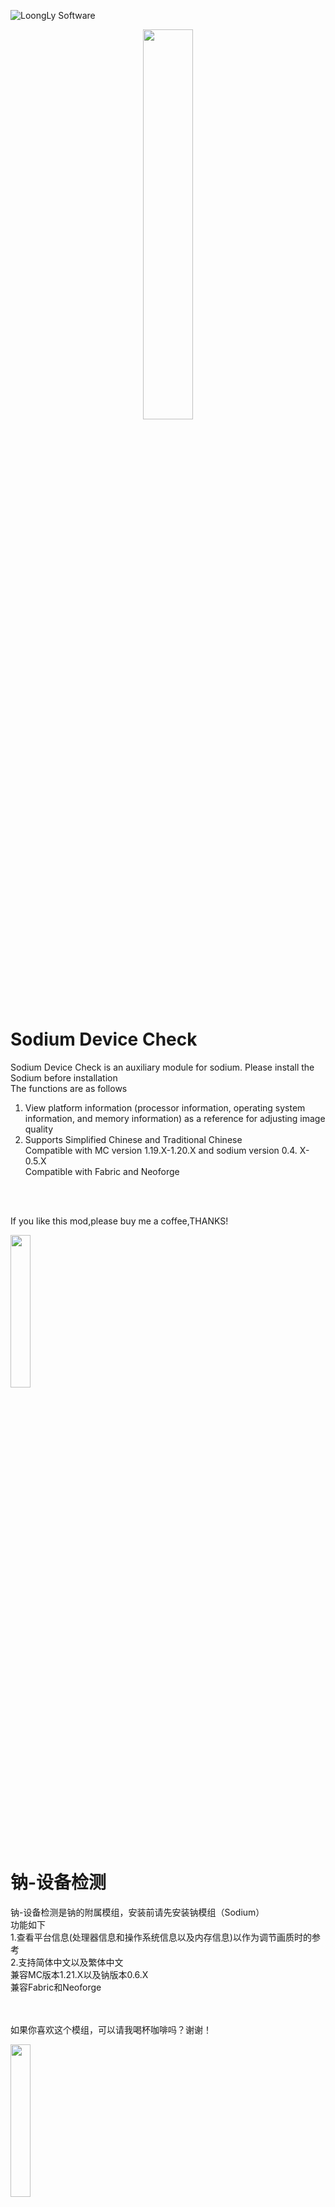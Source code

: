 ![LoongLy Software](https://gitee.com/zixuan_long/Img/raw/master/LS3_LOW_PIX.png)
<center class="half">
<img src="https://gitee.com/zixuan_long/Img/raw/master/Support_fabric3.png" width="40%">
</center>


# Sodium Device Check
Sodium Device Check is an auxiliary module for sodium. Please install the Sodium before installation  
The functions are as follows  

1. View platform information (processor information, operating system information, and memory information) as a reference for adjusting image quality  
2. Supports Simplified Chinese and Traditional Chinese  
Compatible with MC version 1.19.X-1.20.X and sodium version 0.4. X-0.5.X  
Compatible with Fabric and Neoforge  
<br>
<br>
<p>If you like this mod,please buy me a coffee,THANKS!</p>
<a href="https://ko-fi.com/loongly">
    <img src="https://gitee.com/zixuan_long/Img/raw/master/buy_me_coffee.png" width="25%">
</a>

# 钠-设备检测
钠-设备检测是钠的附属模组，安装前请先安装钠模组（Sodium）  
功能如下  
1.查看平台信息(处理器信息和操作系统信息以及内存信息)以作为调节画质时的参考  
2.支持简体中文以及繁体中文  
兼容MC版本1.21.X以及钠版本0.6.X  
兼容Fabric和Neoforge  
<br>
<br>
<p>如果你喜欢这个模组，可以请我喝杯咖啡吗？谢谢！</p>
<a href="https://ko-fi.com/loongly">
    <img src="https://gitee.com/zixuan_long/Img/raw/master/buy_me_coffee.png" width="25%">
</a>

![info page](https://cdn.modrinth.com/data/cached_images/107508a868a78d71887ebf51e6c8e0fdb2a51816.jpeg)![CPU info page](https://cdn.modrinth.com/data/cached_images/f520ef0445614c42680b650ba229d02d9067b5b1.jpeg)![GPU info page](https://cdn.modrinth.com/data/cached_images/644bea087d741f95fe8461e0db51d7b5d6ec8a89.jpeg)![Memory info page](https://cdn.modrinth.com/data/cached_images/c503c9c4e4c2468436288d33d47690bd71c97f2f.jpeg)
![logo](https://cdn.modrinth.com/data/cached_images/56d7605130598ee2b052956b6f409fb175695165_0.webp)

